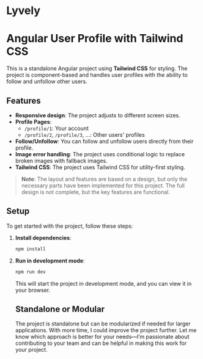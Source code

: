# Lyvely

# Angular User Profile with Tailwind CSS

This is a standalone Angular project using **Tailwind CSS** for styling. The project is component-based and handles user profiles with the ability to follow and unfollow other users.

## Features

- **Responsive design**: The project adjusts to different screen sizes.
- **Profile Pages**:
  - `/profile/1`: Your account
  - `/profile/2`, `/profile/3`, ...: Other users' profiles
- **Follow/Unfollow**: You can follow and unfollow users directly from their profile.
- **Image error handling**: The project uses conditional logic to replace broken images with fallback images.
- **Tailwind CSS**: The project uses Tailwind CSS for utility-first styling.

> **Note**: The layout and features are based on a design, but only the necessary parts have been implemented for this project. The full design is not complete, but the key features are functional.

## Setup

To get started with the project, follow these steps:

1. **Install dependencies**:
   ```bash
   npm install
   ```
2. **Run in development mode**:

   ```bash
   npm run dev
   ```

   This will start the project in development mode, and you can view it in your browser.

   ## Standalone or Modular

   The project is standalone but can be modularized if needed for larger applications. With more time, I could improve the project further. Let me know which approach is better for your needs—I’m passionate about contributing to your team and can be helpful in making this work for your project.
